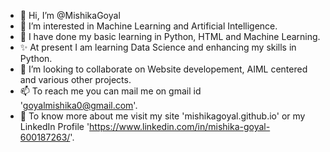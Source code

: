 - 👋 Hi, I’m @MishikaGoyal
- 👀 I’m interested in Machine Learning and Artificial Intelligence.
- 🌱 I have done my basic learning in Python, HTML and Machine Learning.
- ✨ At present I am learning Data Science and enhancing my skills in Python.
- 💞️ I’m looking to collaborate on Website developement, AIML centered and various other projects.
- 📫 To reach me you can mail me on gmail id 'goyalmishika0@gmail.com'.
- 🤨 To know more about me visit my site 'mishikagoyal.github.io' or my LinkedIn Profile 'https://www.linkedin.com/in/mishika-goyal-600187263/'.

<!---
MishikaGoyal/MishikaGoyal is a ✨ special ✨ repository because its `README.md` (this file) appears on your GitHub profile.
You can click the Preview link to take a look at your changes.
--->
